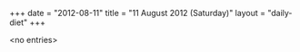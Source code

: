 +++
date = "2012-08-11"
title = "11 August 2012 (Saturday)"
layout = "daily-diet"
+++

<p>&lt;no entries&gt;</p>